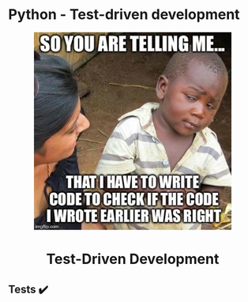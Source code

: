 # Python - Test-driven development

<p align="center">

  <img src="TDD.jpg" width="400\"/>

  <br>

  <h1><p align="center"> Test-Driven Development  </h></p></font>

  ## Tests :heavy_check_mark:
